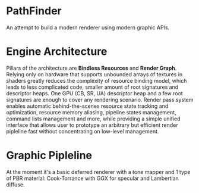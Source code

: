 # PathFinder
An attempt to build a modern renderer using modern graphic APIs.

# Engine Architecture
Pillars of the architecture are __Bindless Resources__ and __Render Graph__. 
Relying only on hardware that supports unbounded arrays of textures in shaders greatly reduces the complexity of resource binding model, which leads to less complicated code, smaller amount of root signatures and descriptor heaps. One GPU (CB, SR, UA) descriptor heap and a few root signatures are enough to cover any rendering scenario.
Render pass system enables automatic behind-the-scenes resource state tracking and optimization, resource memory aliasing, pipeline states management, command lists management and more, while providing a simple unified interface that allows user to prototype an arbitrary but efficient render pipleline fast without concentrating on low-level management.

# Graphic Pipleline
At the moment it's a basic deferred renderer with a tone mapper and 1 type of PBR material: Cook-Torrance with GGX for specular and Lambertian diffuse. 
